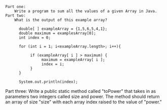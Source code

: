     Part one:
        Write a program to sum all the values of a given Array in Java.
    Part two:
        What is the output of this example array?

          double[ ] exampleArray = {1,5,6,5,4,1};
          double maximum = examplesArray[0];
          int index = 0;

          for (int i = 1; i<exampleArray.length>; i++){

               if (exampleArray[ i ] > maximum) {
                    maximum = exampleArray[ i ];
                    index = i;
               }
          }

          System.out.println(index);

   Part three: 
      Write a public static method called "toPower" that takes in as parameters two integers called size and power. The method should return an array of size "size" with each array index raised to the value of "power." 
